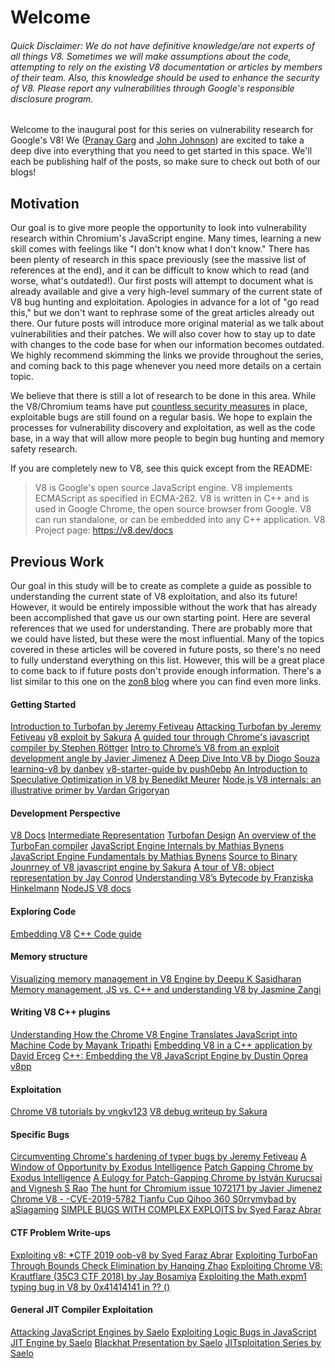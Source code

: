 # Welcome

###### Quick Disclaimer: We do not have definitive knowledge/are not experts of all things V8. Sometimes we will make assumptions about the code, attempting to rely on the existing V8 documentation or articles by members of their team. Also, this knowledge should be used to enhance the security of V8. Please report any vulnerabilities through Google's responsible disclosure program.

Welcome to the inaugural post for this series on vulnerability research for Google's V8! We ([Pranay Garg](https://hashprks.com) and [John Johnson](https://m4dst4cks.github.io)) are excited to take a deep dive into everything that you need to get started in this space. We'll each be publishing half of the posts, so make sure to check out both of our blogs!

## Motivation

Our goal is to give more people the opportunity to look into vulnerability research within Chromium's JavaScript engine. Many times, learning a new skill comes with feelings like "I don't know what I don't know." There has been plenty of research in this space previously (see the massive list of references at the end), and it can be difficult to know which to read (and worse, what's outdated!). Our first posts will attempt to document what is already available and give a very high-level summary of the current state of V8 bug hunting and exploitation. Apologies in advance for a lot of "go read this," but we don't want to rephrase some of the great articles already out there. Our future posts will introduce more original material as we talk about vulnerabilities and their patches. We will also cover how to stay up to date with changes to the code base for when our information becomes outdated. We highly recommend skimming the links we provide throughout the series, and coming back to this page whenever you need more details on a certain topic.

We believe that there is still a lot of research to be done in this area. While the V8/Chromium teams have put [countless security measures](https://www.chromium.org/Home/chromium-security/brag-sheet) in place, exploitable bugs are still found on a regular basis. We hope to explain the processes for vulnerability discovery and exploitation, as well as the code base, in a way that will allow more people to begin bug hunting and memory safety research. 

If you are completely new to V8, see this quick except from the README:

> V8 is Google's open source JavaScript engine.
> V8 implements ECMAScript as specified in ECMA-262.
> V8 is written in C++ and is used in Google Chrome, the open source browser from Google.
> V8 can run standalone, or can be embedded into any C++ application.
> V8 Project page: https://v8.dev/docs

## Previous Work

Our goal in this study will be to create as complete a guide as possible to understanding the current state of V8 exploitation, and also its future! However, it would be entirely impossible without the work that has already been accomplished that gave us our own starting point. Here are several references that we used for understanding. There are probably more that we could have listed, but these were the most influential. Many of the topics covered in these articles will be covered in future posts, so there's no need to fully understand everything on this list. However, this will be a great place to come back to if future posts don't provide enough information. There's a list similar to this one on the [zon8 blog](https://zon8.re/posts/v8-chrome-architecture-reading-list-for-vulnerability-researchers/) where you can find even more links.

#### Getting Started

[Introduction to Turbofan by Jeremy Fetiveau](https://doar-e.github.io/blog/2019/01/28/introduction-to-turbofan/)
[Attacking Turbofan by Jeremy Fetiveau](https://doar-e.github.io/presentations/typhooncon2019/AttackingTurboFan_TyphoonCon_2019.pdf)
[v8 exploit by Sakura](http://eternalsakura13.com/2018/05/06/v8/)
[A guided tour through Chrome's javascript compiler by Stephen Röttger](https://docs.google.com/presentation/d/1DJcWByz11jLoQyNhmOvkZSrkgcVhllIlCHmal1tGzaw/edit)
[Intro to Chrome’s V8 from an exploit development angle by Javier Jimenez](https://sensepost.com/blog/2020/intro-to-chromes-v8-from-an-exploit-development-angle/)
[A Deep Dive Into V8 by Diogo Souza](https://blog.appsignal.com/2020/07/01/a-deep-dive-into-v8.html)
[learning-v8 by danbev](https://github.com/danbev/learning-v8)
[v8-starter-guide by push0ebp](https://github.com/push0ebp/v8-starter-guide)
[An Introduction to Speculative Optimization in V8 by Benedikt Meurer](https://ponyfoo.com/articles/an-introduction-to-speculative-optimization-in-v8)
[Node.js V8 internals: an illustrative primer by Vardan Grigoryan](https://codeburst.io/node-js-v8-internals-an-illustrative-primer-83766e983bf6)

#### Development Perspective

[V8 Docs](https://v8.dev/docs/)
[Intermediate Representation](https://docs.google.com/presentation/d/1Z9iIHojKDrXvZ27gRX51UxHD-bKf1QcPzSijntpMJBM/edit#slide=id.g19134d40cb_0_502)
[Turbofan Design](https://docs.google.com/presentation/d/1sOEF4MlF7LeO7uq-uThJSulJlTh--wgLeaVibsbb3tc/edit#slide=id.g5499b9c42_01170)
[An overview of the TurboFan compiler](https://docs.google.com/presentation/d/1H1lLsbclvzyOF3IUR05ZUaZcqDxo7_-8f4yJoxdMooU/edit#slide=id.g18ceb14729_0_92)
[JavaScript Engine Internals by Mathias Bynens](https://www.youtube.com/watch?v=-lt6a9kbc_k)
[JavaScript Engine Fundamentals by Mathias Bynens](https://mathiasbynens.be/notes/shapes-ics)
[Source to Binary Jounrney of V8 javascript engine by Sakura](http://eternalsakura13.com/2018/06/16/nodefest_v8/)
[A tour of V8: object representation by Jay Conrod](https://jayconrod.com/posts/52/a-tour-of-v8-object-representation)
[Understanding V8’s Bytecode by Franziska Hinkelmann](https://medium.com/dailyjs/understanding-v8s-bytecode-317d46c94775)
[NodeJS V8 docs](https://v8docs.nodesource.com/)

#### Exploring Code

[Embedding V8](https://v8.dev/docs/embed)
[C++ Code guide](https://www.chromium.org/developers/cpp-in-chromium-101-codelab)

#### Memory structure

[Visualizing memory management in V8 Engine by Deepu K Sasidharan](https://deepu.tech/memory-management-in-v8/)
[Memory management, JS vs. C++ and understanding V8 by Jasmine Zangi](https://www.fullstackacademy.com/tech-talks/memory-management-js-vs-c-and-understanding-v8)

#### Writing V8 C++ plugins

[Understanding How the Chrome V8 Engine Translates JavaScript into Machine Code by Mayank Tripathi](https://www.freecodecamp.org/news/understanding-the-core-of-nodejs-the-powerful-chrome-v8-engine-79e7eb8af964/)
[Embedding V8 in a C++ application by David Erceg](https://explorerplusplus.com/blog/2019/03/07/embedding-v8-c++-application)
[C++: Embedding the V8 JavaScript Engine by Dustin Oprea](https://dustinoprea.com/2018/09/26/c-embedding-the-v8-javascript-engine/)
[v8pp](https://nicedoc.io/pmed/v8pp)

#### Exploitation 

[Chrome V8 tutorials by vngkv123](https://github.com/vngkv123/aSiagaming/blob/master/Chrome-v8-tutorials/README.md)
[V8 debug writeup by Sakura](http://eternalsakura13.com/2018/08/02/v8_debug/)

#### Specific Bugs

[Circumventing Chrome's hardening of typer bugs by Jeremy Fetiveau](https://doar-e.github.io/blog/2019/05/09/circumventing-chromes-hardening-of-typer-bugs/)
[A Window of Opportunity by Exodus Intelligence](https://blog.exodusintel.com/2019/04/03/a-window-of-opportunity/)
[Patch Gapping Chrome by Exodus Intelligence](https://blog.exodusintel.com/2019/09/09/patch-gapping-chrome/)
[A Eulogy for Patch-Gapping Chrome by István Kurucsai and Vignesh S Rao](https://blog.exodusintel.com/2020/02/24/a-eulogy-for-patch-gapping/)
[The hunt for Chromium issue 1072171 by Javier Jimenez](https://sensepost.com/blog/2020/the-hunt-for-chromium-issue-1072171/)
[Chrome V8 - -CVE-2019-5782 Tianfu Cup Qihoo 360 S0rrymybad by 
aSiagaming](https://github.com/vngkv123/aSiagaming/blob/master/Chrome-v8-906043/Chrome%20V8%20-%20-CVE-2019-5782%20Tianfu%20Cup%20Qihoo%20360%20S0rrymybad-%20-ENG-.pdf)
[SIMPLE BUGS WITH COMPLEX EXPLOITS by Syed Faraz Abrar](https://www.elttam.com/blog/simple-bugs-with-complex-exploits/)

#### CTF Problem Write-ups

[Exploiting v8: *CTF 2019 oob-v8 by Syed Faraz Abrar](https://syedfarazabrar.com/2019-12-13-starctf-oob-v8-indepth/)
[Exploiting TurboFan Through Bounds Check Elimination by Hanqing Zhao](https://gts3.org/2019/turbofan-BCE-exploit.html)
[Exploiting Chrome V8: Krautflare (35C3 CTF 2018) by Jay Bosamiya](https://www.jaybosamiya.com/blog/2019/01/02/krautflare/)
[Exploiting the Math.expm1 typing bug in V8 by 0x41414141 in ?? ()](https://abiondo.me/2019/01/02/exploiting-math-expm1-v8/)

#### General JIT Compiler Exploitation

[Attacking JavaScript Engines by Saelo](http://www.phrack.org/papers/attacking_javascript_engines.html)
[Exploiting Logic Bugs in JavaScript JIT Engine by Saelo](http://phrack.org/papers/jit_exploitation.html)
[Blackhat Presentation by Saelo](https://saelo.github.io/presentations/blackhat_us_18_attacking_client_side_jit_compilers.pdf)
[JITsploitation Series by Saelo](https://googleprojectzero.blogspot.com/2020/09/jitsploitation-one.html)
